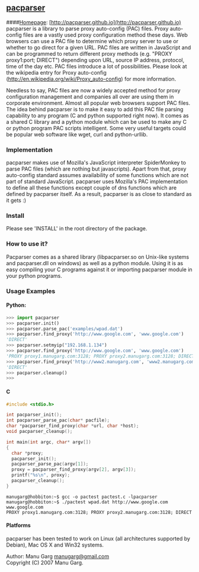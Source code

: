 ## [pacparser](http://pacparser.github.io)

####[Homepage](http://pacparser.github.io): [http://pacparser.github.io](http://pacparser.github.io)
pacparser is a library to parse proxy auto-config (PAC) files. Proxy
auto-config files are a vastly used proxy configuration method these days. Web
browsers can use a PAC file to determine which proxy server to use or whether
to go direct for a given URL. PAC files are written in JavaScript and can be
programmed to return different proxy methods (e.g. "PROXY proxy1:port; DIRECT")
depending upon URL, source IP address, protocol, time of the day etc. PAC files
introduce a lot of possibilities. Please look at the wikipedia entry for Proxy
auto-config (http://en.wikipedia.org/wiki/Proxy_auto-config) for more
information.

Needless to say, PAC files are now a widely accepted method for proxy
configuration management and companies all over are using them in corporate
environment. Almost all popular web browsers support PAC files. The idea behind
pacparser is to make it easy to add this PAC file parsing capability to any
program (C and python supported right now). It comes as a shared C library and
a python module which can be used to make any C or python program PAC scripts
intelligent. Some very useful targets could be popular web software like wget,
curl and python-urllib.

### Implementation
pacparser makes use of Mozilla's JavaScript interpreter SpiderMonkey to parse
PAC files (which are nothing but javascripts). Apart from that, proxy
auto-config standard assumes availability of some functions which are not
part of standard JavaScript. pacparser uses Mozilla's PAC implementation to
define all these functions except couple of dns functions which are defined by
pacparser itself. As a result, pacparser is as close to standard as it gets :)

### Install
Please see 'INSTALL' in the root directory of the package.

### How to use it?
Pacparser comes as a shared library (libpacparser.so on Unix-like systems
and pacparser.dll on windows) as well as a python module. Using it is as easy
compiling your C programs against it or importing pacparser module in your
python programs.

### Usage Examples

#### Python:
```python
>>> import pacparser
>>> pacparser.init()
>>> pacparser.parse_pac('examples/wpad.dat')
>>> pacparser.find_proxy('http://www.google.com', 'www.google.com')
'DIRECT'
>>> pacparser.setmyip("192.168.1.134")
>>> pacparser.find_proxy('http://www.google.com', 'www.google.com')
'PROXY proxy1.manugarg.com:3128; PROXY proxy2.manugarg.com:3128; DIRECT'
>>> pacparser.find_proxy('http://www2.manugarg.com', 'www2.manugarg.com')
'DIRECT'
>>> pacparser.cleanup()
>>>
```

#### C
```C
#include <stdio.h>

int pacparser_init();
int pacparser_parse_pac(char* pacfile);
char *pacparser_find_proxy(char *url, char *host);
void pacparser_cleanup();

int main(int argc, char* argv[])
{
  char *proxy;
  pacparser_init();
  pacparser_parse_pac(argv[1]);
  proxy = pacparser_find_proxy(argv[2], argv[3]);
  printf("%s\n", proxy);
  pacparser_cleanup();
}
```
```
manugarg@hobbiton:~$ gcc -o pactest pactest.c -lpacparser
manugarg@hobbiton:~$ ./pactest wpad.dat http://www.google.com www.google.com
PROXY proxy1.manugarg.com:3128; PROXY proxy2.manugarg.com:3128; DIRECT
```

#### Platforms
pacparser has been tested to work on Linux (all architectures supported by Debian), Mac OS X and Win32 systems.

Author: Manu Garg <manugarg@gmail.com>  
Copyright (C) 2007 Manu Garg.
